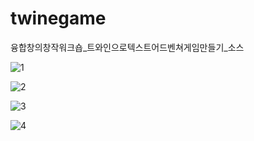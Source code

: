 # twinegame
융합창의창작워크숍_트와인으로텍스트어드벤쳐게임만들기_소스


![1](https://user-images.githubusercontent.com/59537819/93169084-4af8e200-f75f-11ea-8bb6-5aa4ac388f90.png)

![2](https://user-images.githubusercontent.com/59537819/93726545-96910d00-fbf1-11ea-870a-a2b9d31da794.png)

![3](https://user-images.githubusercontent.com/59537819/93726694-6e55de00-fbf2-11ea-9096-a5e95b39aaa5.png)

![4](https://user-images.githubusercontent.com/59537819/93726696-701fa180-fbf2-11ea-8d69-b0f7dece69be.png)

